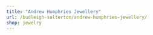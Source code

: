 ```yaml
---
title: "Andrew Humphries Jewellery"
url: /budleigh-salterton/andrew-humphries-jewellery/
shop: jewelry
---
```

